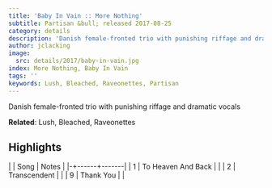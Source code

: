 ```yaml
---
title: 'Baby In Vain :: More Nothing'
subtitle: Partisan &bull; released 2017-08-25
category: details
description: 'Danish female-fronted trio with punishing riffage and dramatic vocals '
author: jclacking
image:
  src: details/2017/baby-in-vain.jpg
index: More Nothing, Baby In Vain
tags: ''
keywords: Lush, Bleached, Raveonettes, Partisan
---
```

Danish female-fronted trio with punishing riffage and dramatic vocals <!--more-->

**Related**: Lush, Bleached, Raveonettes

## Highlights

| | Song | Notes |
|-+------+-------|
| 1 | To Heaven And Back |  |
| 2 | Transcendent |  |
| 9 | Thank You |  |

